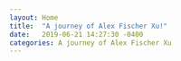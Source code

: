 ```yaml
---
layout: Home
title:  "A journey of Alex Fischer Xu!"
date:   2019-06-21 14:27:30 -0400
categories: A journey of Alex Fischer Xu
---
```


